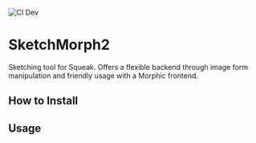 ![CI Dev](https://github.com/hpi-swa-teaching/SketchMorph2/workflows/CI/badge.svg?branch=dev)

# SketchMorph2
Sketching tool for Squeak. Offers a flexible backend through image form manipulation and friendly usage with a Morphic frontend.

## How to Install

## Usage
